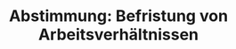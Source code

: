 ---
layout: abstimmung
title: "Abstimmung: Befristung von Arbeitsverhältnissen"
categories:
 - Arbeit
 - Soziales
tags:
 - Befristung
 - Arbeitsvertrag
 - Arbeitnehmer
 - Arbeitgeber
abstimmung:
 legislaturperiode: 18
 bundestagssitzung: 46
 abstimmung: 3
links:
 - title: https://www.bundestag.de/parlament/plenum/abstimmung/abstimmung?id=297
   url: https://www.bundestag.de/parlament/plenum/abstimmung/abstimmung?id=297
 - title: http://www.abgeordnetenwatch.de/abschaffung_der_sachgrundlosen_befristung-1105-633.html
   url: http://www.abgeordnetenwatch.de/abschaffung_der_sachgrundlosen_befristung-1105-633.html
data:
 - title: Abstimmungsergebnis 20140703_3-data.pdf
   url: /res/abstimmungsliste/20140703_3-data.pdf
 - title: Abstimmungsergebnis 20140703_3_xls-data.csv
   url: /res/abstimmungsliste/analyses/20140703_3_xls-data.csv
documents:
 - title: Drucksache 18/00007.pdf
   url: http://dip21.bundestag.de/dip21/btd/18/000/1800007.pdf
   local: /res/abstimmungsdaten/018-046-03/1800007.pdf
 - title: Drucksache 18/00879.pdf
   url: http://dip21.bundestag.de/dip21/btd/18/008/1800879.pdf
   local: /res/abstimmungsdaten/018-046-03/1800879.pdf
preview: |
     Deutscher Bundestag
    
     46. Sitzung des Deutschen Bundestages
     am Donnerstag, 3.Juli 2014
     Endgültiges Ergebnis der Namentlichen Abstimmung Nr. 3
    
     Gesetzentwurf der Abgerodneten Klaus Ernst, Susanna Karawanskij, Jutta Krellmann,
     weiterer Abgeordneter und der Fraktion DIE LINKE.
     Entwurf eines Gesetzes zur Abschaffung der sachgrundlosen Befristung
     Drs. 18/7 und 18/879
    
     Abgegebene Stimmen insgesamt:
    
     585
     46
    
     Nicht abgegebene Stimmen:
     Ja-Stimmen:
    
     118
    
     Nein-Stimmen:
    
     467
    
     Enthaltungen:
    
     0
    
     Ungültige:
    
     0
    
     Berlin, den 04.07.2014
    
     Beginn: 15:51
     Ende: 15:54
---